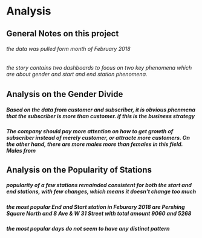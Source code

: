 # Analysis
## General Notes on this project

###### the data was pulled form month of February 2018
###### the story contains two dashboards to focus on two key phenomena which are about gender and start and end station phenomena.

## Analysis on the Gender Divide
##### Based on the data from customer and subscriber, it is obvious phenmena that the subscriber is more than customer. if this is the business strategy 
##### The company should pay more attention on how to get growth of subscriber instead of merely customer, or attracte more customers. On the other hand, there are more males more than females in this field. Males from 





## Analysis on the Popularity of Stations
##### popularity of a few stations remainded consistent for both the start and end stations, with few changes, which means it doesn't change too much
##### the most popular End and Start station in Feburary 2018 are Pershing Square North and 8 Ave & W 31 Street with total amount 9060 and 5268 
##### the most popular days do not seem to have any distinct pattern
